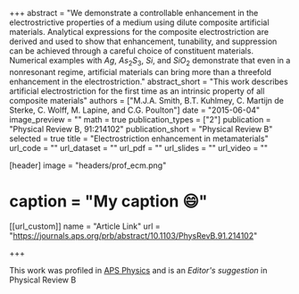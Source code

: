 +++
abstract = "We demonstrate a controllable enhancement in the electrostrictive properties of a medium using dilute composite artificial materials. Analytical expressions for the composite electrostriction are derived and used to show that enhancement, tunability, and suppression can be achieved through a careful choice of constituent materials. Numerical examples with $Ag$, $As_2S_3$, $Si$, and $SiO_2$ demonstrate that even in a nonresonant regime, artificial materials can bring more than a threefold enhancement in the electrostriction."
abstract_short = "This work describes artificial electrostriction for the first time as an intrinsic property of all composite materials"
authors = ["M.J.A. Smith, B.T. Kuhlmey, C. Martijn de Sterke, C. Wolff, M. Lapine, and C.G. Poulton"]
date = "2015-06-04"
image_preview = ""
math = true
publication_types = ["2"]
publication = "Physical Review B, 91:214102"
publication_short = "Physical Review B"
selected = true
title = "Electrostriction enhancement in metamaterials"
url_code = ""
url_dataset = ""
url_pdf = ""
url_slides = ""
url_video = ""

[header]
image = "headers/prof_ecm.png"
# caption = "My caption :smile:"


[[url_custom]]
name = "Article Link"
url = "https://journals.aps.org/prb/abstract/10.1103/PhysRevB.91.214102"

+++

This work was profiled in [APS Physics](https://physics.aps.org/synopsis-for/10.1103/PhysRevB.91.214102) and is an *Editor's suggestion* in Physical Review B